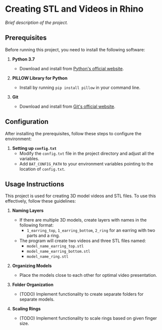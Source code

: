 # Creating STL and Videos in Rhino
*Brief description of the project.*

## Prerequisites
Before running this project, you need to install the following software:

1. **Python 3.7**
    - Download and install from [Python's official website](https://www.python.org/downloads/release/python-370/).

2. **PILLOW Library for Python**
    - Install by running `pip install pillow` in your command line.

3. **Git**
    - Download and install from [Git's official website](https://git-scm.com/downloads).

## Configuration
After installing the prerequisites, follow these steps to configure the environment:

1. **Setting up `config.txt`**
    - Modify the `config.txt` file in the project directory and adjust all the variables.
    - Add `BAT_CONFIG_PATH` to your environment variables pointing to the location of `config.txt`.

## Usage Instructions
This project is used for creating 3D model videos and STL files. To use this effectively, follow these guidelines:

1. **Naming Layers**
    - If there are multiple 3D models, create layers with names in the following format:
        - `1_earring_top`, `1_earring_bottom`, `2_ring` for an earring with two parts and a ring.
    - The program will create two videos and three STL files named:
        - `model_name_earring_top.stl`
        - `model_name_earring_bottom.stl`
        - `model_name_ring.stl`

2. **Organizing Models**
    - Place the models close to each other for optimal video presentation.

3. **Folder Organization**
    - (TODO) Implement functionality to create separate folders for separate models.

4. **Scaling Rings**
    - (TODO) Implement functionality to scale rings based on given finger size.